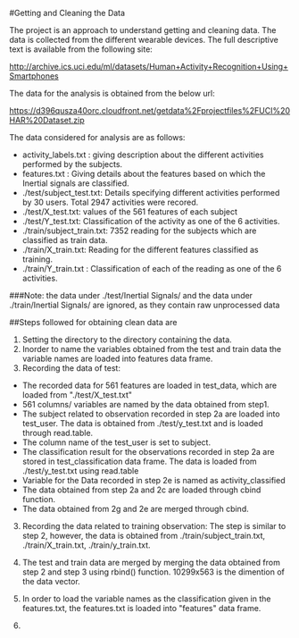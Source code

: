 #Getting and Cleaning the Data

The project is an approach to understand getting and cleaning data. The data is collected from the different wearable devices. The full descriptive text is available from the following site: 

http://archive.ics.uci.edu/ml/datasets/Human+Activity+Recognition+Using+Smartphones

The data for the analysis is obtained from the below url: 

https://d396qusza40orc.cloudfront.net/getdata%2Fprojectfiles%2FUCI%20HAR%20Dataset.zip

The data considered for analysis are as follows: 
* activity_labels.txt : giving description about the different activities performed by the subjects.
* features.txt : Giving details about the features based on which the Inertial signals are classified. 
* ./test/subject_test.txt: Details specifying different activities performed by 30 users. Total 2947 activities were recored. 
* ./test/X_test.txt: values of the 561 features of each subject
* ./test/Y_test.txt: Classification of the activity as one of the 6 activities. 
* ./train/subject_train.txt: 7352 reading for the subjects which are classified as train data. 
* ./train/X_train.txt: Reading for the different features classified as training.
* ./train/Y_train.txt : Classification of each of the reading as one of the 6 activities. 

###Note: the data under ./test/Inertial Signals/ and the data under ./train/Inertial Signals/ are ignored, as they contain raw unprocessed data

##Steps followed for obtaining clean data are
1. Setting the directory to the directory containing the data.
2. Inorder to name the variables obtained from the test and train data the variable names are loaded into features data frame.
3. Recording the data of test:
  * The recorded  data for 561 features are loaded in test_data, which are loaded from "./test/X_test.txt"
  * 561 columns/ variables are named by the data obtained from step1. 
  * The subject related to observation recorded in step 2a are loaded into test_user. The data is obtained from 
  ./test/y_test.txt and is loaded through read.table. 
  * The column name of the test_user is set to subject. 
  * The classification result for the observations recorded in step 2a are stored in test_classification data frame. The data is loaded from ./test/y_test.txt  using read.table
  * Variable for the Data recorded in step 2e is named as activity_classified
  * The data obtained from step 2a and 2c are loaded through cbind function. 
  * The data obtained from 2g and 2e are merged through cbind. 
3. Recording the data related to training observation: The step is similar to step 2, however, the data is obtained from  ./train/subject_train.txt, ./train/X_train.txt, ./train/y_train.txt.
4. The test and train data are merged by merging the data obtained from step 2 and step 3 using rbind() function. 10299x563 is the dimention of the data vector. 

1. In order to load the variable names as the classification given in the features.txt, the features.txt is loaded into "features" data frame.
2. 
